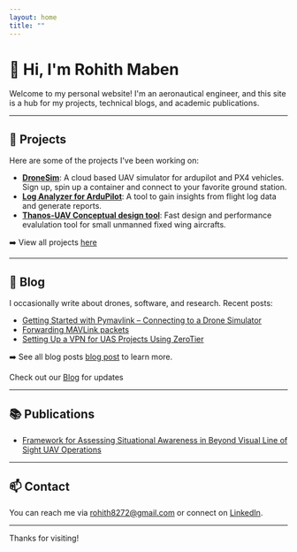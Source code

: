 ```yaml
---
layout: home
title: ""
---
```


# 👋 Hi, I'm Rohith Maben

Welcome to my personal website! I'm an aeronautical engineer, and this site is a hub for my projects, technical blogs, and academic publications.

---

## 🚀 Projects

Here are some of the projects I've been working on:

- [**DroneSim**](https://dronesim.xyz): A cloud based UAV simulator for ardupilot and PX4 vehicles. Sign up, spin up a container and connect to your favorite ground station.
- [**Log Analyzer for ArduPilot**](/projects/log-analyzer): A tool to gain insights from flight log data and generate reports.
- [**Thanos-UAV Conceptual design tool**](/projects/log-analyzer): Fast design and performance evalulation tool for small unmanned fixed wing aircrafts.


➡️ View all projects [here](/projects)

---

## 📝 Blog

I occasionally write about drones, software, and research. Recent posts:

- [Getting Started with Pymavlink – Connecting to a Drone Simulator](https://dronesim.gitbook.io/dronesim-docs/development-tutorials/getting-started-with-pymavlink-connecting-to-a-drone-simulator)
- [Forwarding MAVLink packets](https://dronesim.gitbook.io/dronesim-docs/development-tutorials/forwarding-mavlink-packets)
- [Setting Up a VPN for UAS Projects Using ZeroTier](https://dronesim.gitbook.io/dronesim-docs/setting-up-a-vpn-for-uas-projects-using-zerotier)
  


➡️ See all blog posts [blog post](blog/kernel.md) to learn more.

Check out our [Blog](blog.md) for updates 

---

## 📚 Publications

- [Framework for Assessing Situational Awareness in Beyond Visual Line of Sight UAV Operations](https://dl.acm.org/doi/10.5555/3721488.3721702)


---

## 📫 Contact

You can reach me via [rohith8272@gmail.com](mailto:rohith8272@gmail.com) or connect on [LinkedIn](https://www.linkedin.com/in/rohithmaben).

---

Thanks for visiting!
